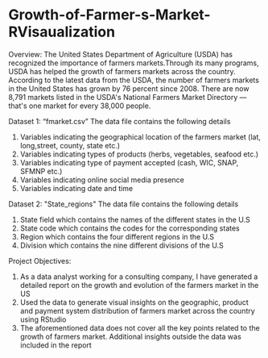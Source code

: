 # Growth-of-Farmer-s-Market-RVisaualization

Overview:
The United States Department of Agriculture (USDA) has recognized the importance of farmers markets.Through its many programs, USDA has helped the growth of farmers markets across the country. According to the latest data from the USDA, the number of farmers markets in the United States has grown by 76 percent since 2008. There are now  8,791 markets listed in the USDA's National Farmers Market Directory — that's one market for every 38,000 people. 

Dataset 1: “fmarket.csv” 
The data file contains the following details
1. Variables indicating the geographical location of the farmers market (lat, long,street, county, state etc.)
2. Variables indicating types of products (herbs, vegetables, seafood etc.)
3. Variables indicating type of payment accepted (cash, WIC, SNAP, SFMNP etc.)
4. Variables indicating online social media presence
5. Variables indicating date and time

Dataset 2: "State_regions"
The data file contains the following details 
1. State field which contains the names of the different states in the U.S
2. State code which contains the codes for the corresponding states
3. Region which contains the four different regions in the U.S
4. Division which contains the nine different divisions of the U.S

Project Objectives:
1. As a data analyst working for a consulting company, I have generated a detailed report on the growth and evolution of the farmers market in the US
2. Used the data to generate visual insights on the geographic, product and payment system distribution of farmers market across the country using RStudio
3. The aforementioned data does not cover all the key points related to the growth of farmers market. Additional insights outside the data was included in the report
